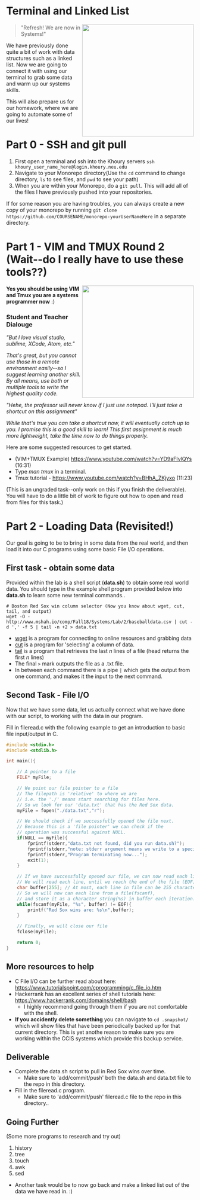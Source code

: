 # Terminal and Linked List
<img align="right" width="300px" src="https://support.rstudio.com/hc/article_attachments/115019778247/2017-08-11_13-53-02-dropdown-new-v2.png">

> "Refresh! We are now in Systems!"

We have previously done quite a bit of work with data structures such as a linked list. Now we are going to connect it with using our terminal to grab some data and warm up our systems skills.

This will also prepare us for our homework, where we are going to automate some of our lives!

# Part 0 - SSH and git pull

1. First open a terminal and ssh into the Khoury servers ``` ssh khoury_user_name_here@login.khoury.neu.edu ```
2. Navigate to your Monorepo directory(Use the `cd` command to change directory, `ls` to see files, and `pwd` to see your path)
3. When you are within your Monorepo, do a ```git pull```. This will add all of the files I have previously pushed into your repositories.

If for some reason you are having troubles, you can always create a new copy of your monorepo by running `git clone https://github.com/COURSENAME/monorepo-yourUserNameHere` in a separate directory.

# Part 1 - VIM and TMUX Round 2 (Wait--do I really have to use these tools??)

<img align="right" width="300px" src="https://joshldavis.com/img/vim/tabs.gif">

**Yes you should be using VIM and Tmux you are a systems programmer now** :)

### Student and Teacher Dialouge

*"But I love visual studio, sublime, XCode, Atom, etc."*

*That's great, but you cannot use those in a remote environment easily--so I suggest learning another skill. By all means, use both or multiple tools to write the highest quality code.*

*"Hehe, the professor will never know if I just use notepad. I'll just take a shortcut on this assignment"*

*While that's true you can take a shortcut now, it will eventually catch up to you. I promise this is a good skill to learn! This first assignment is much more lightweight, take the time now to do things properly.*

Here are some suggested resources to get started.
* (VIM+TMUX Example) https://www.youtube.com/watch?v=YD9aFIvlQYs (16:31)
* Type *man tmux* in a terminal.
* Tmux tutorial - https://www.youtube.com/watch?v=BHhA_ZKjyxo (11:23)

(This is an ungraded task--only work on this if you finish the deliverable). You will have to do a little bit of work to figure out how to open and read from files for this task.)

# Part 2 - Loading Data (Revisited!)

Our goal is going to be to bring in some data from the real world, and then load it into our C programs using some basic File I/O operations.

## First task - obtain some data

Provided within the lab is a shell script (**data.sh**) to obtain some real world data. You should type in the example shell program provided below into **data.sh** to learn some new terminal commands.. 

```shell
# Boston Red Sox win column selector (Now you know about wget, cut, tail, and output)
wget -O - http://www.mshah.io/comp/Fall18/Systems/Lab/2/baseballdata.csv | cut -d ',' -f 5 | tail -n +2 > data.txt

```

- [wget](https://linux.die.net/man/1/wget) is a program for connecting to online resources and grabbing data
- [cut](https://linux.die.net/man/1/cut) is a program for 'selecting' a column of data.
- [tail](https://linux.die.net/man/1/tail) is a program that retrieves the last *n* lines of a file (head returns the first *n* lines)
- The final `>` mark outputs the file as a .txt file.
- In between each command there is a pipe `|` which gets the output from one command, and makes it the input to the next command.

## Second Task - File I/O

Now that we have some data, let us actually connect what we have done with our script, to working with the data in our program.

Fill in fileread.c with the following example to get an introduction to basic file input/output in C.

```c
#include <stdio.h>
#include <stdlib.h>

int main(){

    // A pointer to a file
    FILE* myFile;

    // We point our file pointer to a file
    // The filepath is 'relative' to where we are
    // i.e. the './' means start searching for files here.
    // So we look for our 'data.txt' that has the Red Sox data.
    myFile = fopen("./data.txt","r");

    // We should check if we successfully opened the file next.
    // Because this is a 'file pointer' we can check if the
    // operation was successful against NULL.
    if(NULL == myFile){
        fprintf(stderr,"data.txt not found, did you run data.sh?");
        fprintf(stderr,"note: stderr argument means we write to a special 'error' output stream.");
        fprintf(stderr,"Program terminating now...");
        exit(1);
    }

    // If we have successfully opened our file, we can now read each line.
    // We will read each line, until we reach the end of the file (EOF).
    char buffer[255]; // At most, each line in file can be 255 characters
    // So we will now can each line from a file(fscanf),
    // and store it as a character string(%s) in buffer each iteration.
    while(fscanf(myFile, "%s", buffer) != EOF){
        printf("Red Sox wins are: %s\n",buffer);
    }

    // Finally, we will close our file
    fclose(myFile);

    return 0;
}
```

## More resources to help

- C File I/O can be further read about here: https://www.tutorialspoint.com/cprogramming/c_file_io.htm
- Hackerrank has an excellent series of shell tutorials here: https://www.hackerrank.com/domains/shell/bash
  - I highly recommend going through them if you are not comfortable with the shell.
- **If you accidently delete something** you can navigate to `cd .snapshot/` which will show files that have been periodically backed up for that current directory. This is yet anothe reason to make sure you are working within the CCIS systems which provide this backup service.

## Deliverable

* Complete the data.sh script to pull in Red Sox wins over time.
  * Make sure to 'add/commit/push' both the data.sh and data.txt file to the repo in this directory.
* Fill in the fileread.c program.
  * Make sure to 'add/commit/push' fileread.c file to the repo in this directory..
  
## Going Further

(Some more programs to research and try out)

1. history
2. tree
3. touch
4. awk
5. sed

- Another task would be to now go back and make a linked list out of the data we have read in. :)
